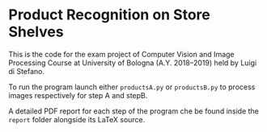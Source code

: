 # Product Recognition on Store Shelves

This is the code for the exam project of Computer Vision and Image Processing Course at University of Bologna (A.Y. 2018–2019) held by Luigi di Stefano.

To run the program launch either `productsA.py` or `productsB.py` to process images respectively for step A and stepB.

A detailed PDF report for each step of the program che be found inside the `report` folder alongside its LaTeX source.
